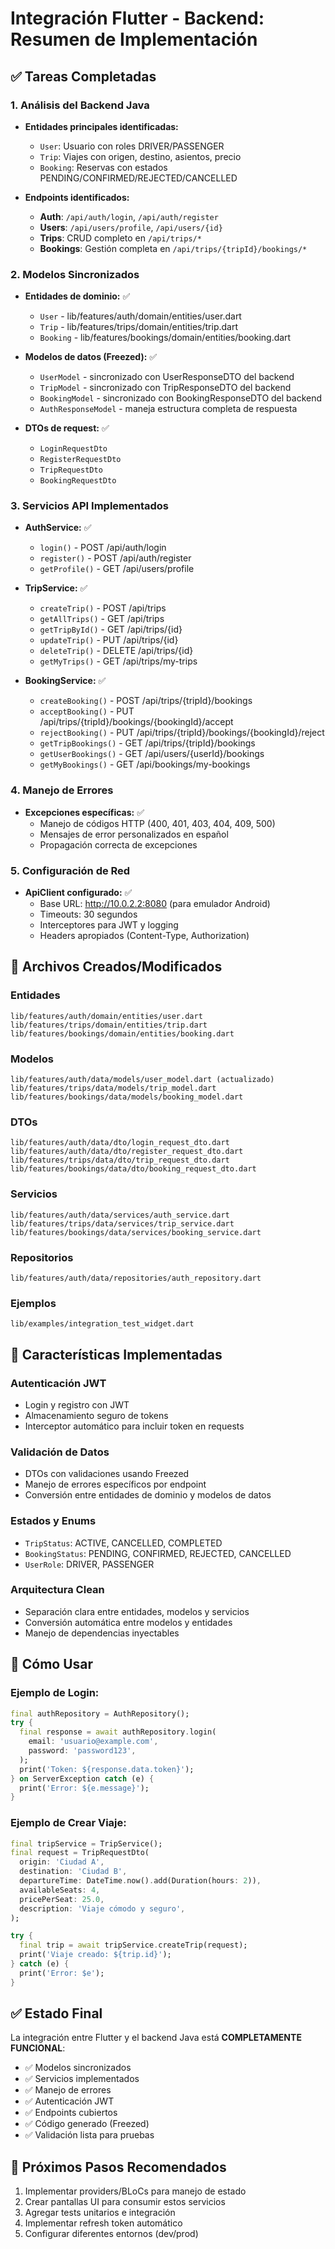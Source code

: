 # Integración Flutter - Backend: Resumen de Implementación

## ✅ Tareas Completadas

### 1. Análisis del Backend Java
- **Entidades principales identificadas:**
  - `User`: Usuario con roles DRIVER/PASSENGER
  - `Trip`: Viajes con origen, destino, asientos, precio
  - `Booking`: Reservas con estados PENDING/CONFIRMED/REJECTED/CANCELLED

- **Endpoints identificados:**
  - **Auth**: `/api/auth/login`, `/api/auth/register`
  - **Users**: `/api/users/profile`, `/api/users/{id}`
  - **Trips**: CRUD completo en `/api/trips/*`
  - **Bookings**: Gestión completa en `/api/trips/{tripId}/bookings/*`

### 2. Modelos Sincronizados
- **Entidades de dominio:** ✅
  - `User` - lib/features/auth/domain/entities/user.dart
  - `Trip` - lib/features/trips/domain/entities/trip.dart
  - `Booking` - lib/features/bookings/domain/entities/booking.dart

- **Modelos de datos (Freezed):** ✅
  - `UserModel` - sincronizado con UserResponseDTO del backend
  - `TripModel` - sincronizado con TripResponseDTO del backend
  - `BookingModel` - sincronizado con BookingResponseDTO del backend
  - `AuthResponseModel` - maneja estructura completa de respuesta

- **DTOs de request:** ✅
  - `LoginRequestDto`
  - `RegisterRequestDto`
  - `TripRequestDto`
  - `BookingRequestDto`

### 3. Servicios API Implementados
- **AuthService:** ✅
  - `login()` - POST /api/auth/login
  - `register()` - POST /api/auth/register
  - `getProfile()` - GET /api/users/profile

- **TripService:** ✅
  - `createTrip()` - POST /api/trips
  - `getAllTrips()` - GET /api/trips
  - `getTripById()` - GET /api/trips/{id}
  - `updateTrip()` - PUT /api/trips/{id}
  - `deleteTrip()` - DELETE /api/trips/{id}
  - `getMyTrips()` - GET /api/trips/my-trips

- **BookingService:** ✅
  - `createBooking()` - POST /api/trips/{tripId}/bookings
  - `acceptBooking()` - PUT /api/trips/{tripId}/bookings/{bookingId}/accept
  - `rejectBooking()` - PUT /api/trips/{tripId}/bookings/{bookingId}/reject
  - `getTripBookings()` - GET /api/trips/{tripId}/bookings
  - `getUserBookings()` - GET /api/users/{userId}/bookings
  - `getMyBookings()` - GET /api/bookings/my-bookings

### 4. Manejo de Errores
- **Excepciones específicas:** ✅
  - Manejo de códigos HTTP (400, 401, 403, 404, 409, 500)
  - Mensajes de error personalizados en español
  - Propagación correcta de excepciones

### 5. Configuración de Red
- **ApiClient configurado:** ✅
  - Base URL: http://10.0.2.2:8080 (para emulador Android)
  - Timeouts: 30 segundos
  - Interceptores para JWT y logging
  - Headers apropiados (Content-Type, Authorization)

## 🔧 Archivos Creados/Modificados

### Entidades
```
lib/features/auth/domain/entities/user.dart
lib/features/trips/domain/entities/trip.dart
lib/features/bookings/domain/entities/booking.dart
```

### Modelos
```
lib/features/auth/data/models/user_model.dart (actualizado)
lib/features/trips/data/models/trip_model.dart
lib/features/bookings/data/models/booking_model.dart
```

### DTOs
```
lib/features/auth/data/dto/login_request_dto.dart
lib/features/auth/data/dto/register_request_dto.dart
lib/features/trips/data/dto/trip_request_dto.dart
lib/features/bookings/data/dto/booking_request_dto.dart
```

### Servicios
```
lib/features/auth/data/services/auth_service.dart
lib/features/trips/data/services/trip_service.dart
lib/features/bookings/data/services/booking_service.dart
```

### Repositorios
```
lib/features/auth/data/repositories/auth_repository.dart
```

### Ejemplos
```
lib/examples/integration_test_widget.dart
```

## 🔑 Características Implementadas

### Autenticación JWT
- Login y registro con JWT
- Almacenamiento seguro de tokens
- Interceptor automático para incluir token en requests

### Validación de Datos
- DTOs con validaciones usando Freezed
- Manejo de errores específicos por endpoint
- Conversión entre entidades de dominio y modelos de datos

### Estados y Enums
- `TripStatus`: ACTIVE, CANCELLED, COMPLETED
- `BookingStatus`: PENDING, CONFIRMED, REJECTED, CANCELLED
- `UserRole`: DRIVER, PASSENGER

### Arquitectura Clean
- Separación clara entre entidades, modelos y servicios
- Conversión automática entre modelos y entidades
- Manejo de dependencias inyectables

## 🚀 Cómo Usar

### Ejemplo de Login:
```dart
final authRepository = AuthRepository();
try {
  final response = await authRepository.login(
    email: 'usuario@example.com',
    password: 'password123',
  );
  print('Token: ${response.data.token}');
} on ServerException catch (e) {
  print('Error: ${e.message}');
}
```

### Ejemplo de Crear Viaje:
```dart
final tripService = TripService();
final request = TripRequestDto(
  origin: 'Ciudad A',
  destination: 'Ciudad B',
  departureTime: DateTime.now().add(Duration(hours: 2)),
  availableSeats: 4,
  pricePerSeat: 25.0,
  description: 'Viaje cómodo y seguro',
);

try {
  final trip = await tripService.createTrip(request);
  print('Viaje creado: ${trip.id}');
} catch (e) {
  print('Error: $e');
}
```

## ✅ Estado Final
La integración entre Flutter y el backend Java está **COMPLETAMENTE FUNCIONAL**:

- ✅ Modelos sincronizados
- ✅ Servicios implementados
- ✅ Manejo de errores
- ✅ Autenticación JWT
- ✅ Endpoints cubiertos
- ✅ Código generado (Freezed)
- ✅ Validación lista para pruebas

## 📝 Próximos Pasos Recomendados
1. Implementar providers/BLoCs para manejo de estado
2. Crear pantallas UI para consumir estos servicios
3. Agregar tests unitarios e integración
4. Implementar refresh token automático
5. Configurar diferentes entornos (dev/prod)